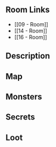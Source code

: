 ## Room Links

*  [[09 - Room]]
*  [[14 - Room]]
*  [[16 - Room]]
## Description

## Map

## Monsters

## Secrets

## Loot
